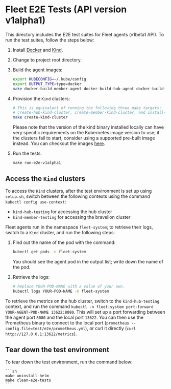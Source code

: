 # Fleet E2E Tests (API version v1alpha1)

This directory includes the E2E test suites for Fleet agents (v1beta1 API). To run the 
test suites, follow the steps below:

1. Install [Docker](https://www.docker.com) and [Kind](https://kind.sigs.k8s.io/).

2. Change to project root directory.

3. Build the agent images:

    ```sh
    export KUBECONFIG=~/.kube/config
    export OUTPUT_TYPE=type=docker
    make docker-build-member-agent docker-build-hub-agent docker-build-refresh-token
    ```

4. Provision the `Kind` clusters:

    ```sh
    # This is equivalent of running the following three make targets: 
    # create-hub-kind-cluster, create-member-kind-cluster, and install-helm
    make create-kind-cluster
    ```

    Please note that the version of the kind binary installed locally can have very specific
    requirements on the Kubernetes image version to use; if the clusters fail to start,
    consider using a supported pre-built image instead. You can checkout the images [here](https://github.com/kubernetes-sigs/kind/releases).

5. Run the tests:

    ```shell
    make run-e2e-v1alpha1
    ```

## Access the `Kind` clusters

To access the `Kind` clusters, after the test environment is set up using `setup.sh`, switch
between the following contexts using the command `kubectl config use-context`:

* `kind-hub-testing` for accessing the hub cluster
* `kind-member-testing` for accessing the bravelion cluster

Fleet agents run in the namespace `fleet-system`; to retrieve their logs, switch to a `Kind`
cluster, and run the following steps:

1. Find out the name of the pod with the command:

    ```sh
    kubectl get pods -n fleet-system
    ```

    You should see the agent pod in the output list; write down the name of the pod.

2. Retrieve the logs:

    ```sh
    # Replace YOUR-POD-NAME with a value of your own.
    kubectl logs YOUR-POD-NAME -n fleet-system
    ```

To retrieve the metrics on the hub cluster, switch to the `kind-hub-testing` context, and run
the command `kubectl -n fleet-system port-forward YOUR-AGENT-POD-NAME 13622:8080`. This will
set up a port forwarding between the agent port `8080` and the local port `13622`. You can then
use the Prometheus binary to connect to the local port (`prometheus --config.file=test/e2e/prometheus.yml`),
or curl it directly (`curl http://127.0.0.1:13622/metrics`).

## Tear down the test environment

To tear down the test environment, run the command below:

    ```sh
    make uninstall-helm
    make clean-e2e-tests
    ```